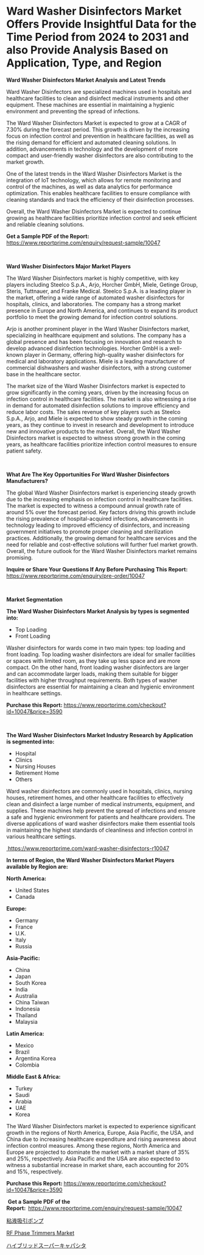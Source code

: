 <p><h1>Ward Washer Disinfectors Market Offers Provide Insightful Data for the Time Period from 2024 to 2031 and also Provide Analysis Based on Application, Type, and Region</h1></p><p><strong>Ward Washer Disinfectors Market Analysis and Latest Trends</strong></p>
<p><p>Ward Washer Disinfectors are specialized machines used in hospitals and healthcare facilities to clean and disinfect medical instruments and other equipment. These machines are essential in maintaining a hygienic environment and preventing the spread of infections.</p><p>The Ward Washer Disinfectors Market is expected to grow at a CAGR of 7.30% during the forecast period. This growth is driven by the increasing focus on infection control and prevention in healthcare facilities, as well as the rising demand for efficient and automated cleaning solutions. In addition, advancements in technology and the development of more compact and user-friendly washer disinfectors are also contributing to the market growth.</p><p>One of the latest trends in the Ward Washer Disinfectors Market is the integration of IoT technology, which allows for remote monitoring and control of the machines, as well as data analytics for performance optimization. This enables healthcare facilities to ensure compliance with cleaning standards and track the efficiency of their disinfection processes.</p><p>Overall, the Ward Washer Disinfectors Market is expected to continue growing as healthcare facilities prioritize infection control and seek efficient and reliable cleaning solutions.</p></p>
<p><strong>Get a Sample PDF of the Report:&nbsp;</strong> <a href="https://www.reportprime.com/enquiry/request-sample/10047">https://www.reportprime.com/enquiry/request-sample/10047</a></p>
<p>&nbsp;</p>
<p><strong>Ward Washer Disinfectors Major Market Players</strong></p>
<p><p>The Ward Washer Disinfectors market is highly competitive, with key players including Steelco S.p.A., Arjo, Horcher GmbH, Miele, Getinge Group, Steris, Tuttnauer, and Franke Medical. Steelco S.p.A. is a leading player in the market, offering a wide range of automated washer disinfectors for hospitals, clinics, and laboratories. The company has a strong market presence in Europe and North America, and continues to expand its product portfolio to meet the growing demand for infection control solutions.</p><p>Arjo is another prominent player in the Ward Washer Disinfectors market, specializing in healthcare equipment and solutions. The company has a global presence and has been focusing on innovation and research to develop advanced disinfection technologies. Horcher GmbH is a well-known player in Germany, offering high-quality washer disinfectors for medical and laboratory applications. Miele is a leading manufacturer of commercial dishwashers and washer disinfectors, with a strong customer base in the healthcare sector.</p><p>The market size of the Ward Washer Disinfectors market is expected to grow significantly in the coming years, driven by the increasing focus on infection control in healthcare facilities. The market is also witnessing a rise in demand for automated disinfection solutions to improve efficiency and reduce labor costs. The sales revenue of key players such as Steelco S.p.A., Arjo, and Miele is expected to show steady growth in the coming years, as they continue to invest in research and development to introduce new and innovative products to the market. Overall, the Ward Washer Disinfectors market is expected to witness strong growth in the coming years, as healthcare facilities prioritize infection control measures to ensure patient safety.</p></p>
<p>&nbsp;</p>
<p><strong>What Are The Key Opportunities For Ward Washer Disinfectors Manufacturers?</strong></p>
<p><p>The global Ward Washer Disinfectors market is experiencing steady growth due to the increasing emphasis on infection control in healthcare facilities. The market is expected to witness a compound annual growth rate of around 5% over the forecast period. Key factors driving this growth include the rising prevalence of hospital-acquired infections, advancements in technology leading to improved efficiency of disinfectors, and increasing government initiatives to promote proper cleaning and sterilization practices. Additionally, the growing demand for healthcare services and the need for reliable and cost-effective solutions will further fuel market growth. Overall, the future outlook for the Ward Washer Disinfectors market remains promising.</p></p>
<p><strong>Inquire or Share Your Questions If Any Before Purchasing This Report:</strong> <a href="https://www.reportprime.com/enquiry/pre-order/10047">https://www.reportprime.com/enquiry/pre-order/10047</a></p>
<p>&nbsp;</p>
<p><strong>Market Segmentation</strong></p>
<p><strong>The Ward Washer Disinfectors Market Analysis by types is segmented into:</strong></p>
<p><ul><li>Top Loading</li><li>Front Loading</li></ul></p>
<p><p>Washer disinfectors for wards come in two main types: top loading and front loading. Top loading washer disinfectors are ideal for smaller facilities or spaces with limited room, as they take up less space and are more compact. On the other hand, front loading washer disinfectors are larger and can accommodate larger loads, making them suitable for bigger facilities with higher throughput requirements. Both types of washer disinfectors are essential for maintaining a clean and hygienic environment in healthcare settings.</p></p>
<p><strong>Purchase this Report:&nbsp;</strong><a href="https://www.reportprime.com/checkout?id=10047&price=3590">https://www.reportprime.com/checkout?id=10047&price=3590</a></p>
<p>&nbsp;</p>
<p><strong>The Ward Washer Disinfectors Market Industry Research by Application is segmented into:</strong></p>
<p><ul><li>Hospital</li><li>Clinics</li><li>Nursing Houses</li><li>Retirement Home</li><li>Others</li></ul></p>
<p><p>Ward washer disinfectors are commonly used in hospitals, clinics, nursing houses, retirement homes, and other healthcare facilities to effectively clean and disinfect a large number of medical instruments, equipment, and supplies. These machines help prevent the spread of infections and ensure a safe and hygienic environment for patients and healthcare providers. The diverse applications of ward washer disinfectors make them essential tools in maintaining the highest standards of cleanliness and infection control in various healthcare settings.</p></p>
<p><a href="https://www.reportprime.com/ward-washer-disinfectors-r10047">&nbsp;https://www.reportprime.com/ward-washer-disinfectors-r10047</a></p>
<p><strong>In terms of Region, the Ward Washer Disinfectors Market Players available by Region are:</strong></p>
<p>
    <p> <strong> North America: </strong>
        <ul>
            <li>United States</li>
            <li>Canada</li>
        </ul>
        </p> 
    <p> <strong> Europe: </strong>
        <ul>
            <li>Germany</li>
            <li>France</li>
            <li>U.K.</li>
            <li>Italy</li>
            <li>Russia</li>
        </ul>
        </p> 
    <p> <strong> Asia-Pacific: </strong>
        <ul>
            <li>China</li>
            <li>Japan</li>
            <li>South Korea</li>
            <li>India</li>
            <li>Australia</li>
            <li>China Taiwan</li>
            <li>Indonesia</li>
            <li>Thailand</li>
            <li>Malaysia</li>
        </ul>
        </p> 
    <p> <strong> Latin America: </strong>
        <ul>
            <li>Mexico</li>
            <li>Brazil</li>
            <li>Argentina Korea</li>
            <li>Colombia</li>
        </ul>
        </p> 
    <p> <strong> Middle East & Africa: </strong>
        <ul>
            <li>Turkey</li>
            <li>Saudi</li>
            <li>Arabia</li>
            <li>UAE</li>
            <li>Korea</li>
        </ul>
    </p>
    </p>
<p><p>The Ward Washer Disinfectors market is expected to experience significant growth in the regions of North America, Europe, Asia Pacific, the USA, and China due to increasing healthcare expenditure and rising awareness about infection control measures. Among these regions, North America and Europe are projected to dominate the market with a market share of 35% and 25%, respectively. Asia Pacific and the USA are also expected to witness a substantial increase in market share, each accounting for 20% and 15%, respectively.</p></p>
<p><strong>Purchase this Report: </strong><a href="https://www.reportprime.com/checkout?id=10047&price=3590">https://www.reportprime.com/checkout?id=10047&price=3590</a></p>
<p>&nbsp;<strong>Get a Sample PDF of the Report:&nbsp;&nbsp;</strong><a href="https://www.reportprime.com/enquiry/request-sample/10047">https://www.reportprime.com/enquiry/request-sample/10047</a></p>
<p><strong></strong></p>
<p><p><a href="https://medium.com/@karinaokon69/%E7%B2%98%E6%B6%B2%E5%90%B8%E5%BC%95%E3%83%9D%E3%83%B3%E3%83%97%E3%81%AE%E5%B8%82%E5%A0%B4%E5%88%86%E6%9E%90%E3%81%A82024%E5%B9%B4%E3%81%8B%E3%82%892031%E5%B9%B4%E3%81%BE%E3%81%A7%E3%81%AE%E4%BA%88%E6%B8%AC%E3%82%B5%E3%82%A4%E3%82%BA-c299987602b2">粘液吸引ポンプ</a></p><p><a href="https://meowing-canidae-761.notion.site/RF-Phase-Trimmers-Market-Exploring-Market-Share-Market-Trends-and-Future-Growth-ecd68d316d51407ea91da26660fd0109">RF Phase Trimmers Market</a></p><p><a href="https://medium.com/@alexandramiranda455/%E3%83%8F%E3%82%A4%E3%83%96%E3%83%AA%E3%83%83%E3%83%89%E3%82%B9%E3%83%BC%E3%83%91%E3%83%BC%E3%82%AD%E3%83%A3%E3%83%91%E3%82%B7%E3%82%BF%E5%B8%82%E5%A0%B4%E5%88%86%E6%9E%90-%E3%81%9D%E3%81%AEcagr-%E5%B8%82%E5%A0%B4%E3%82%BB%E3%82%B0%E3%83%A1%E3%83%B3%E3%83%86%E3%83%BC%E3%82%B7%E3%83%A7%E3%83%B3-%E3%81%8A%E3%82%88%E3%81%B3%E3%82%B0%E3%83%AD%E3%83%BC%E3%83%90%E3%83%AB%E6%A5%AD%E7%95%8C%E6%A6%82%E8%A6%81-9e9cf8905183">ハイブリッドスーパーキャパシタ</a></p></p>